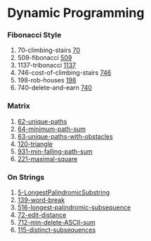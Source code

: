# Dynamic Programming


### Fibonacci Style
1. 70-climbing-stairs [70](./70-climbing-stairs.java)
2. 509-fibonacci [509](./509-fibonacci.java)
3. 1137-tribonacci [1137](./1137-tribonacci.java)
4. 746-cost-of-climbing-stairs [746](./746-cost-of-climbing-stairs.java)
5. 198-rob-houses [198](./198-rob-houses.java)
6. 740-delete-and-earn [740](./740-delete-and-earn.java)

### Matrix
1. [62-unique-paths](./62-unique-paths.java)
2. [64-minimum-path-sum](./64-minimum-path-sum.java)
3. [63-unique-paths-with-obstacles](./63-unique-paths-with-obstacles.java)
4. [120-triangle](./120-triangle.java)
5. [931-min-falling-path-sum](./931-min-falling-path-sum.java)
6. [221-maximal-square](./221-maximal-square.java)

### On Strings
1. [5-LongestPalindromicSubstring](./5-LongestPalindromicSubstring.java)
2. [139-word-break](./139-word-break.java)
3. [516-longest-palindromic-subsequence](./516-longest-palindromic-subsequence.java)
4. [72-edit-distance](./72-edit-distance.java)
5. [712-min-delete-ASCII-sum](./712-min-delete-ASCII-sum.java)
6. [115-distinct-subsequences](./115-distinct-subsequences.java)
